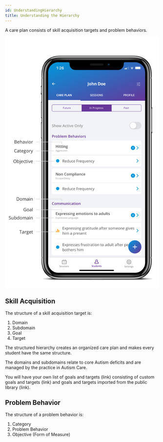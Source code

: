 ```yaml
---
id: UnderstandingHierarchy
title: Understanding the Hierarchy
---
```

A care plan consists of skill acquisition targets and problem behaviors. 

<img src="../../src/img/CarePlanHierarchy.png" width="650"  />

## Skill Acquisition

The structure of a skill acquisition target is: 

1. Domain 
2. Subdomain 
3. Goal 
4. Target 

The structured hierarchy creates an organized care plan and makes every student have the same structure.   

The domains and subdomains relate to core Autism deficits and are managed by the practice in Autism Care. 

You will have your own list of goals and targets (link) consisting of custom goals and targets (link) and goals and targets imported from the public library (link). 
 

## Problem Behavior

The structure of a problem behavior is: 

1. Category 
2. Problem Behavior 
3. Objective (Form of Measure) 